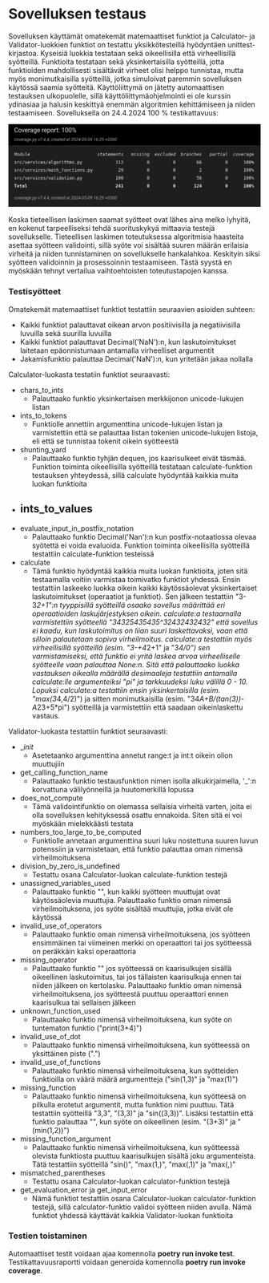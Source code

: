 # Sovelluksen testaus

Sovelluksen käyttämät omatekemät matemaattiset funktiot ja Calculator- ja Validator-luokkien funktiot on testattu yksikkötesteillä hyödyntäen unittest-kirjastoa. Kyseisiä luokkia testataan sekä oikeellisilla että virheellisillä syötteillä. Funktioita testataan sekä yksinkertaisilla syötteillä, jotta funktioiden mahdollisesti sisältävät virheet olisi helppo tunnistaa, mutta myös monimutkaisilla syötteillä, jotka simuloivat paremmin sovelluksen käytössä saamia syötteitä. Käyttöliittymä on jätetty automaattisen testauksen ulkopuolelle, sillä käyttöliittymäohjelmointi ei ole kurssin ydinasiaa ja halusin keskittyä enemmän algoritmien kehittämiseen ja niiden testaamiseen. Sovelluksella on 24.4.2024 100 % testikattavuus:

![Testikattavuus](testikattavuus_loppupalautus.png)

Koska tieteellisen laskimen saamat syötteet ovat lähes aina melko lyhyitä, en kokenut tarpeelliseksi tehdä suorituskykyä mittaavia testejä sovellukselle. Tieteellisen laskimen toteutuksessa algoritmisia haasteita asettaa syötteen validointi, sillä syöte voi sisältää suuren määrän erilaisia virheitä ja niiden tunnistaminen on sovellukselle hankalahkoa. Keskityin siksi syötteen validoinnin ja prosessoinnin testaamiseen. Tästä syystä en myöskään tehnyt vertailua vaihtoehtoisten toteutustapojen kanssa.

### Testisyötteet
Omatekemät matemaattiset funktiot testattiin seuraavien asioiden suhteen:
- Kaikki funktiot palauttavat oikean arvon positiivisilla ja negatiivisilla luvuilla sekä suurilla luvuilla
- Kaikki funktiot palauttavat Decimal('NaN'):n, kun laskutoimitukset laitetaan epäonnistumaan antamalla virheelliset argumentit
- Jakamisfunktio palauttaa Decimal('NaN'):n, kun yritetään jakaa nollalla

Calculator-luokasta testatiin funktiot seuraavasti:
- chars_to_ints
    - Palauttaako funktio yksinkertaisen merkkijonon unicode-lukujen listan
- ints_to_tokens
    - Funktiolle annettiin argumenttina unicode-lukujen listan ja varmistettiin että se palauttaa listan tokenien unicode-lukujen listoja, eli että se tunnistaa tokenit oikein syötteestä
- shunting_yard
    - Palauttaako funktio tyhjän dequen, jos kaarisulkeet eivät täsmää. Funktion toiminta oikeellisilla syötteillä testataan calculate-funktion testauksen yhteydessä, sillä calculate hyödyntää kaikkia muita luokan funktioita
- ints_to_values
    - 
- evaluate_input_in_postfix_notation
    - Palauttaako funktio Decimal('Nan'):n kun postfix-notaatiossa olevaa syötettä ei voida evaluoida. Funktion toiminta oikeellisilla syötteillä testattiin calculate-funktion testeissä
- calculate
    - Tämä funktio hyödyntää kaikkia muita luokan funktioita, joten sitä testaamalla voitiin varmistaa toimivatko funktiot yhdessä. Ensin testattiin laskeeko luokka oikein kaikki käytössäolevat yksinkertaiset laskutoimitukset (operaatiot ja funktiot). Sen jälkeen testattiin "3-3*2+1":n tyyppisillä syötteillä osaako sovellus määrittää eri operaatioiden laskujärjestyksen oikein. calculate:a testaamalla varmistettiin syötteellä "34325435435^32432432432" että sovellus ei kaadu, kun laskutoimitus on liian suuri laskettavaksi, vaan että silloin palautetaan sopiva virheilmoitus. calculate:a testattiin myös virheellisillä syötteillä (esim. "3-+4*2+1" ja "3*4/0") sen varmistamiseksi, että funktio ei yritä laskea arvoa virheelliselle syötteelle vaan palauttaa None:n. Sitä että palauttaako luokka vastauksen oikealla määrällä desimaaleja testattiin antamalla calculate:lle argumenteiksi "pi" ja tarkkuudeksi luku välillä 0 - 10. Lopuksi calculate:a testattiin ensin yksinkertaisilla (esim. "max(3*4,4/2)") ja sitten monimutkaisilla (esim. "34*A+B/(tan(3))-A*23+5*pi") syötteillä ja varmistettiin että saadaan oikeinlaskettu vastaus.

Validator-luokasta testattiin funktiot seuraavasti:
- __init_
    - Asetetaanko argumenttina annetut range:t ja int:t oikein olion muuttujiin
- get_calling_function_name
    - Palauttaako funktio testausfunktion nimen isolla alkukirjaimella, '_':n korvattuna välilyönneillä ja huutomerkillä lopussa
- does_not_compute
    - Tämä validointifunktio on olemassa sellaisia virheitä varten, joita ei olla sovelluksen kehityksessä osattu ennakoida. Siten sitä ei voi myöskään mielekkäästi testata
- numbers_too_large_to_be_computed
    - Funktiolle annetaan argumenttina suuri luku nostettuna suuren luvun potenssiin ja varmistetaan, että funktio palauttaa oman nimensä virheilmoituksena
- division_by_zero_is_undefined
    - Testattu osana Calculator-luokan calculate-funktion testejä
- unassigned_variables_used
    - Palauttaako funktio "", kun kaikki syötteen muuttujat ovat käytössäolevia muuttujia. Palauttaako funktio oman nimensä virheilmoituksena, jos syöte sisältää muuttujia, jotka eivät ole käytössä
- invalid_use_of_operators
    - Palauttaako funktio oman nimensä virheilmoituksena, jos syötteen ensimmäinen tai viimeinen merkki on operaattori tai jos syötteessä on peräkkäin kaksi operaattoria
- missing_operator
    - Palauttaako funktio "" jos syötteessä on kaarisulkujen sisällä oikeellinen laskutoimitus, tai jos tällaisten kaarisulkuja ennen tai niiden jälkeen on kertolasku. Palauttaako funktio oman nimensä virheilmoituksena, jos syötteestä puuttuu operaattori ennen kaarisulkua tai sellaisen jälkeen
- unknown_function_used
    - Palauttaako funktio nimensä virheilmoituksena, kun syöte on tuntematon funktio ("print(3+4)")
- invalid_use_of_dot
    - Palauttaako funktio nimensä virheilmoituksena, kun syötteessä on yksittäinen piste (".")
- invalid_use_of_functions
    - Palauttaako funktio nimensä virheilmoituksena, kun syötteiden funktioilla on väärä määrä argumentteja ("sin(1,3)" ja "max(1)")
- missing_function
    - Palauttaako funktio nimensä virheilmoituksena, kun syötteesä on pilkulla erotetut argumentit, mutta funktion nimi puuttuu. Tätä testattiin syötteillä "3,3", "(3,3)" ja "sin((3,3))". Lisäksi testattiin että funktio palauttaa "", kun syöte on oikeellinen (esim. "(3+3)" ja "(min(1,2))")
- missing_function_argument
    - Palauttaako funktio nimensä virheilmoituksena, kun syötteessä olevista funktiosta puuttuu kaarisulkujen sisältä joku argumenteista. Tätä testattiin syötteillä "sin()", "max(1,)", "max(,1)" ja "max(,)"
- mismatched_parentheses
    - Testattu osana Calculator-luokan calculator-funktion testejä
- get_evaluation_error ja get_input_error
    - Nämä funktiot testattiin osana Calculator-luokan calculator-funktion testejä, sillä calculator-funktio validoi syötteen niiden avulla. Nämä funktiot yhdessä käyttävät kaikkia Validator-luokan funktioita

### Testien toistaminen

Automaattiset testit voidaan ajaa komennolla **poetry run invoke test**. Testikattavuusraportti voidaan generoida komennolla **poetry run invoke coverage**.